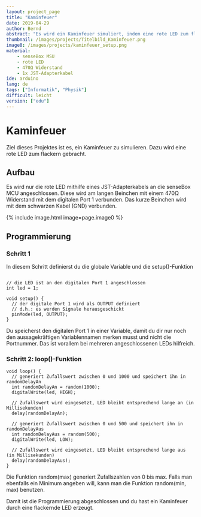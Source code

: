 ```yaml
---
layout: project_page
title: "Kaminfeuer"
date: 2019-04-29
author: Bernd
abstract: "Es wird ein Kaminfeuer simuliert, indem eine rote LED zum flackern gebracht wird."
thumbnail: /images/projects/Titelbild_Kaminfeuer.png
image0: /images/projects/kaminfeuer_setup.png
material:
    - senseBox MSU
    - rote LED
    - 470Ω Widerstand
    - 1x JST-Adapterkabel
ide: arduino    
lang: de
tags: ["Informatik", "Physik"]
difficult: leicht
version: ["edu"]
---
```

# Kaminfeuer

Ziel dieses Projektes ist es, ein Kaminfeuer zu simulieren. Dazu wird eine rote LED zum flackern gebracht.

## Aufbau

Es wird nur die rote LED mithilfe eines JST-Adapterkabels an die senseBox MCU angeschlossen. Diese wird am langen Beinchen mit einem 470Ω Widerstand mit dem digitalen Port 1 verbunden. Das kurze Beinchen wird mit dem schwarzen Kabel (GND) verbunden.

{% include image.html image=page.image0 %}

## Programmierung

### Schritt 1

In diesem Schritt definierst du die globale Variable und die setup()-Funktion

```arduino

// die LED ist an den digitalen Port 1 angeschlossen
int led = 1;

void setup() {
  // der digitale Port 1 wird als OUTPUT definiert
  // d.h.: es werden Signale herausgeschickt
  pinMode(led, OUTPUT);
}
```
Du speicherst den digitalen Port 1 in einer Variable, damit du dir nur noch den aussagekräftigen Variablennamen merken musst und nicht die Portnummer. Das ist vorallem bei mehreren angeschlossenen LEDs hilfreich.

### Schritt 2: loop()-Funktion

```arduino
void loop() {
  // generiert Zufallswert zwischen 0 und 1000 und speichert ihn in randomDelayAn
  int randomDelayAn = random(1000);
  digitalWrite(led, HIGH);

  // Zufallswert wird eingesetzt, LED bleibt entsprechend lange an (in Millisekunden)
  delay(randomDelayAn);

  // generiert Zufallswert zwischen 0 und 500 und speichert ihn in randomDelayAus
  int randomDelayAus = random(500);
  digitalWrite(led, LOW);

  // Zufallswert wird eingesetzt, LED bleibt entsprechend lange aus (in Millisekunden)
  delay(randomDelayAus);
}
```
Die Funktion random(max) generiert Zufallszahlen von 0 bis max. Falls man ebenfalls ein Minimum angeben will, kann man die Funktion random(min, max) benutzen.

Damit ist die Programmierung abgeschlossen und du hast ein Kaminfeuer durch eine flackernde LED erzeugt. 


